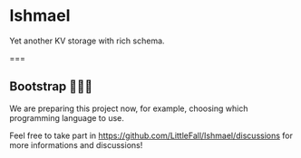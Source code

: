 # Ishmael
Yet another KV storage with rich schema.

=== 

## Bootstrap 🚀🚀🚀

We are preparing this project now, for example, choosing which programming language to use.

Feel free to take part in https://github.com/LittleFall/Ishmael/discussions for more informations and discussions!
